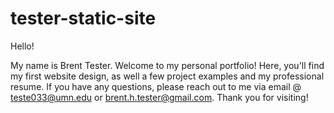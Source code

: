 # tester-static-site

Hello! 

My name is Brent Tester. Welcome to my personal portfolio! Here, you'll find my first website design, as well a few project examples and my professional resume. If you have any questions, please reach out to me via email @ teste033@umn.edu or brent.h.tester@gmail.com. Thank you for visiting! 
